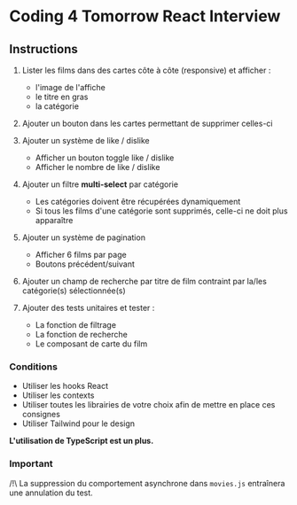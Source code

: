 # Coding 4 Tomorrow React Interview

## Instructions
1. Lister les films dans des cartes côte à côte (responsive) et afficher :
    - l'image de l'affiche
    - le titre en gras
    - la catégorie
  
2. Ajouter un bouton dans les cartes permettant de supprimer celles-ci

3. Ajouter un système de like / dislike
    - Afficher un bouton toggle like / dislike
    - Afficher le nombre de like / dislike

4. Ajouter un filtre **multi-select** par catégorie
    - Les catégories doivent être récupérées dynamiquement
    - Si tous les films d'une catégorie sont supprimés, celle-ci ne doit plus apparaître

5. Ajouter un système de pagination
    - Afficher 6 films par page
    - Boutons précédent/suivant

6. Ajouter un champ de recherche par titre de film contraint par la/les catégorie(s) sélectionnée(s)

7. Ajouter des tests unitaires et tester :
    - La fonction de filtrage
    - La fonction de recherche
    - Le composant de carte du film

### Conditions
- Utiliser les hooks React
- Utiliser les contexts
- Utiliser toutes les librairies de votre choix afin de mettre en place ces consignes
- Utiliser Tailwind pour le design

**L'utilisation de TypeScript est un plus.**

### Important
/!\ La suppression du comportement asynchrone dans `movies.js` entraînera une annulation du test.
